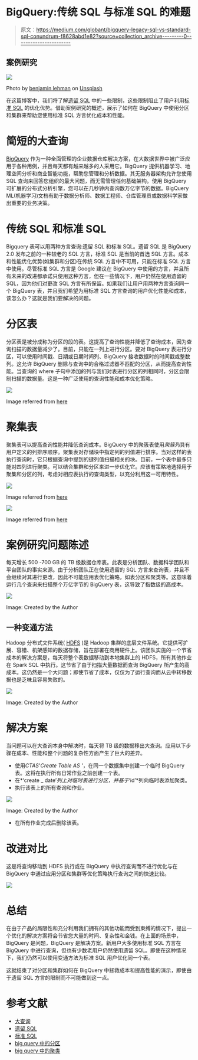 # BigQuery:传统 SQL 与标准 SQL 的难题

> 原文：<https://medium.com/globant/bigquery-legacy-sql-vs-standard-sql-conundrum-f8628abd1e82?source=collection_archive---------0----------------------->

## **案例研究**

![](img/201732a6cf9cc5053c3292b940173932.png)

Photo by [benjamin lehman](https://unsplash.com/@benjaminlehman?utm_source=medium&utm_medium=referral) on [Unsplash](https://unsplash.com?utm_source=medium&utm_medium=referral)

在这篇博客中，我们将了解[遗留 SQL](https://cloud.google.com/bigquery/docs/reference/legacy-sql) 中的一些限制，这些限制阻止了用户利用[标准 SQL](https://cloud.google.com/bigquery/docs/reference/standard-sql/introduction) 的优化优势。借助案例研究的概述，展示了如何在 BigQuery 中使用分区和集群来帮助您使用标准 SQL 方言优化成本和性能。

# 简短的大查询

[BigQuery](https://cloud.google.com/bigquery/docs/introduction) 作为一种全面管理的企业数据仓库解决方案，在大数据世界中被广泛应用于各种用例，并且每天都有越来越多的人采用它。BigQuery 提供机器学习、地理空间分析和商业智能功能，帮助您管理和分析数据。其无服务器架构允许您使用 SQL 查询来回答您组织的最大问题，而无需管理任何基础架构。使用 BigQuery 可扩展的分布式分析引擎，您可以在几秒钟内查询数万亿字节的数据。BigQuery ML(机器学习)文档有助于数据分析师、数据工程师、仓库管理员或数据科学家做出重要的业务决策。

# **传统 SQL 和标准 SQL**

Bigquery 表可以用两种方言查询:遗留 SQL 和标准 SQL。遗留 SQL 是 BigQuery 2.0 发布之前的一种较老的 SQL 方言，标准 SQL 是当前的首选 SQL 方言。成本和性能优化优势(如集群和分区)在传统 SQL 方言中不可用，只能在标准 SQL 方言中使用。尽管标准 SQL 方言是 Google 建议在 BigQuery 中使用的方言，并且所有未来的改进都承诺只使用这种方言，但在一些情况下，用户仍然在使用遗留的 SQL，因为他们对更改 SQL 方言有所保留。如果我们让用户用两种方言查询同一个 BigQuery 表，并且我们希望为用标准 SQL 方言查询的用户优化性能和成本，该怎么办？这就是我们要解决的问题。

# **分区表**

分区表是被分成称为分区的段的表。这提高了查询性能并降低了查询成本，因为查询扫描的数据量减少了。目前，只能在一列上进行分区。要对 BigQuery 表进行分区，可以使用时间戳、日期或日期时间列、BigQuery 接收数据时的时间戳或整数列。这允许 BigQuery 删除与查询中的合格过滤器不匹配的分区，从而提高查询性能。当查询的 where 子句中添加的列与我们对表进行分区的列相同时，分区会限制扫描的数据量。这是一种广泛使用的查询性能和成本优化策略。

![](img/91bfc17ff5e646fa928fc4aed8e45432.png)

Image referred from [here](https://cloud.google.com/blog/topics/developers-practitioners/bigquery-explained-storage-overview)

# **聚集表**

聚集表可以提高查询性能并降低查询成本。BigQuery 中的聚簇表使用*聚簇列*具有用户定义的列排序顺序。聚集表对存储块中指定列的列值进行排序。当对这样的表执行查询时，它只根据查询中提到的键列值扫描相关的块。目前，一个表中最多只能对四列进行聚类。可以结合集群和分区来进一步优化它。应该有策略地选择用于聚集和分区的列，考虑对相应表执行的查询类型，以充分利用这一可用特性。

![](img/45cac134bac6a788ea5d416014bb1e08.png)

Image referred from [here](https://cloud.google.com/bigquery/docs/clustered-tables)

![](img/b5a909d94aea859ccacd4e5a9fcab3ed.png)

Image referred from [here](https://cloud.google.com/bigquery/docs/clustered-tables)

# **案例研究问题陈述**

每天增长 500 -700 GB 的 TB 级数据仓库表。此表是分析团队、数据科学团队和平台团队的事实来源。由于分析团队正在使用遗留的 SQL 方言来查询表，并且不会继续对其进行更改，因此不可能应用表优化策略，如表分区和聚类等。这意味着运行几个查询来扫描整个万亿字节的 BigQuery 表，这导致了指数级的高成本。

![](img/12d8fb60506b77f908d5b719bd012007.png)

Image: Created by the Author

## **一种变通方法**

Hadoop 分布式文件系统( [HDFS](https://data-flair.training/blogs/hadoop-hdfs-architecture/) )是 Hadoop 集群的底层文件系统。它提供可扩展、容错、机架感知的数据存储，旨在部署在商用硬件上。该团队实施的一个节省成本的解决方案是，每天将整个表数据移动到本地集群上的 HDFS，所有其他作业在 Spark SQL 中执行。这节省了由于扫描大量数据而查询 BigQuery 所产生的高成本。这仍然是一个大问题；即使节省了成本，仅仅为了运行查询而从云中转移数据也是乏味且容易失败的。

![](img/6c280e6a2f1c1602635cf8c6c2ccd103.png)

Image: Created by the Author

# **解决方案**

当问题可以在大查询本身中解决时，每天将 TB 级的数据移出大查询。应用以下步骤在成本、性能和整个问题的复杂性方面产生了巨大的差异。

*   使用*CTAS*'*Create Table AS '*，在同一个数据集中创建一个临时 BigQuery 表。这将在执行所有日常作业之前创建一个表。
*   在*‘create _ date’*列上对临时表进行分区，并基于*‘id’*列向临时表添加聚类。
*   执行该表上的所有查询和作业。

![](img/caf9c3ada0bf048e04d63d8a761e0c78.png)

Image: Created by the Author

*   在所有作业完成后删除该表。

# **改进对比**

这是将查询移动到 HDFS 执行或在 BigQuery 中执行查询而不进行优化与在 BigQuery 中通过应用分区和集群等优化策略执行查询之间的快速比较。

![](img/71e1e2eedc8cbb7f82360a8ab7694613.png)

# **总结**

在由于产品的局限性和充分利用我们拥有的其他功能而受到束缚的情况下，提出一个优化的解决方案将会节省您大量的时间、复杂性和金钱。在上面的场景中，BigQuery 是问题，BigQuery 是解决方案。新用户大多使用标准 SQL 方言在 BigQuery 中进行查询，但也有少数老用户仍然使用遗留 SQL。即使在这种情况下，我们仍然可以使用变通方法为标准 SQL 用户优化同一个表。

这就结束了对分区和集群如何在 BigQuery 中拯救成本和提高性能的演示，即使由于遗留 SQL 方言的限制而不可能做到这一点。

# **参考文献**

*   [大查询](https://cloud.google.com/bigquery/docs/introduction)
*   [遗留 SQL](https://cloud.google.com/bigquery/docs/reference/legacy-sql)
*   [标准 SQL](https://cloud.google.com/bigquery/docs/reference/standard-sql/introduction)
*   [big query 中的分区](https://cloud.google.com/bigquery/docs/partitioned-tables)
*   [big query 中的聚类](https://cloud.google.com/bigquery/docs/clustered-tables)